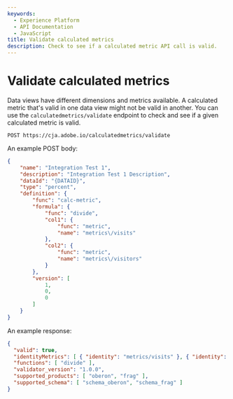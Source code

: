 ```yaml
---
keywords:
  - Experience Platform
  - API Documentation
  - JavaScript
title: Validate calculated metrics
description: Check to see if a calculated metric API call is valid.
---
```


# Validate calculated metrics

Data views have different dimensions and metrics available. A calculated metric that's valid in one data view might not be valid in another. You can use the `calculatedmetrics/validate` endpoint to check and see if a given calculated metric is valid.

`POST https://cja.adobe.io/calculatedmetrics/validate`

An example POST body:

```json
{
    "name": "Integration Test 1",
    "description": "Integration Test 1 Description",
    "dataId": "{DATAID}",
    "type": "percent",
    "definition": {
        "func": "calc-metric",
        "formula": {
            "func": "divide",
            "col1": {
                "func": "metric",
                "name": "metrics\/visits"
            },
            "col2": {
                "func": "metric",
                "name": "metrics\/visitors"
            }
        },
        "version": [
            1,
            0,
            0
        ]
    }
}
```

An example response:

```json
{
  "valid": true,
  "identityMetrics": [ { "identity": "metrics/visits" }, { "identity": "metrics/visitors" } ],
  "functions": [ "divide" ],
  "validator_version": "1.0.0",
  "supported_products": [ "oberon", "frag" ],
  "supported_schema": [ "schema_oberon", "schema_frag" ]
}
```
